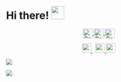  # Hi there! <img src="https://github.com/TheDudeThatCode/TheDudeThatCode/blob/master/Assets/Hi.gif" width="35" />
<p align="center">
<a href="https://www.instagram.com/dogukanncaner/">
  <img align="center" alt="Dogukan's Instagram" width="26px" src="https://img.shields.io/badge/instagram-%23E4405F.svg?&style=for-the-badge&logo=instagram&logoColor=white" />
</a>
<a href="https://twitter.com/dogukanncaner">
  <img align="center" alt="Dogukan Caner | Twitter" width="26px" src="https://raw.githubusercontent.com/peterthehan/peterthehan/master/assets/twitter.svg" />
</a>
<a href="https://www.linkedin.com/in/dogukancaner/">
  <img align="center" alt="Dogukan's LinkedIN" width="26px" src="https://raw.githubusercontent.com/peterthehan/peterthehan/master/assets/linkedin.svg" />
</a>
 
 
 <p align="center">
  <a href="https://twitter.com/terabyte_17">
   <img src="https://img.shields.io/badge/twitter-%231DA1F2.svg?&style=for-the-badge&logo=twitter&logoColor=white" height=25>
  </a> 
  <a href="https://www.linkedin.com/in/yash-sahijwani-b36aa3149/">
   <img src="https://img.shields.io/badge/linkedin-%230077B5.svg?&style=for-the-badge&logo=linkedin&logoColor=white" height=25>
  </a> 
  <a href="https://www.instagram.com/yash_sahijwani/">
   <img src="https://img.shields.io/badge/instagram-%23E4405F.svg?&style=for-the-badge&logo=instagram&logoColor=white" height=25>
  </a> 
</p>
 
 
 

   ![](https://visitor-badge.glitch.me/badge?page_id=dogukancaner.dogukancaner)
</p>

![](https://camo.githubusercontent.com/992babdffd8c74a1502de375fbdf7e4d54773242/68747470733a2f2f6d656469612e67697068792e636f6d2f6d656469612f53576f536b4e36447854737a71494b4571762f67697068792e676966)
